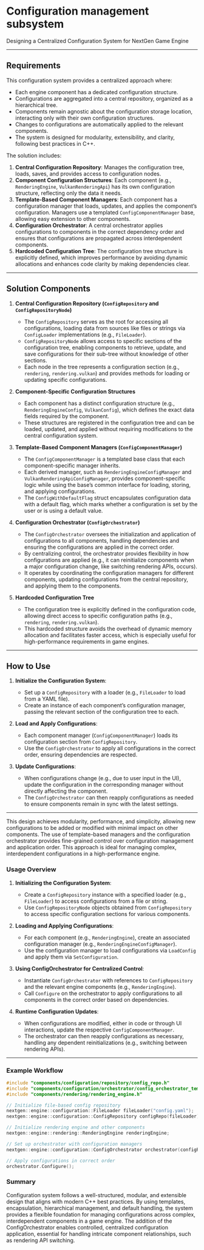 # Configuration management subsystem

Designing a Centralized Configuration System for NextGen Game Engine

---

## Requirements

This configuration system provides a centralized approach where:

- Each engine component has a dedicated configuration structure.
- Configurations are aggregated into a central repository, organized as a hierarchical tree.
- Components remain agnostic about the configuration storage location, interacting only with their own configuration structures.
- Changes to configurations are automatically applied to the relevant components.
- The system is designed for modularity, extensibility, and clarity, following best practices in C++.

The solution includes:

1. **Central Configuration Repository**: Manages the configuration tree, loads, saves, and provides access to configuration nodes.
2. **Component Configuration Structures**: Each component (e.g., `RenderingEngine`, `VulkanRenderingApi`) has its own configuration structure, reflecting only the data it needs.
3. **Template-Based Component Managers**: Each component has a configuration manager that loads, updates, and applies the component’s configuration. Managers use a templated `ConfigComponentManager` base, allowing easy extension to other components.
4. **Configuration Orchestrator**: A central orchestrator applies configurations to components in the correct dependency order and ensures that configurations are propagated across interdependent components.
5. **Hardcoded Configuration Tree**: The configuration tree structure is explicitly defined, which improves performance by avoiding dynamic allocations and enhances code clarity by making dependencies clear.

---

## Solution Components

1. **Central Configuration Repository (`ConfigRepository` and `ConfigRepositoryNode`)**

   - The `ConfigRepository` serves as the root for accessing all configurations, loading data from sources like files or strings via `ConfigLoader` implementations (e.g., `FileLoader`).
   - `ConfigRepositoryNode` allows access to specific sections of the configuration tree, enabling components to retrieve, update, and save configurations for their sub-tree without knowledge of other sections.
   - Each node in the tree represents a configuration section (e.g., `rendering`, `rendering.vulkan`) and provides methods for loading or updating specific configurations.

2. **Component-Specific Configuration Structures**

   - Each component has a distinct configuration structure (e.g., `RenderingEngineConfig`, `VulkanConfig`), which defines the exact data fields required by the component.
   - These structures are registered in the configuration tree and can be loaded, updated, and applied without requiring modifications to the central configuration system.

3. **Template-Based Component Managers (`ConfigComponentManager`)**

   - The `ConfigComponentManager` is a templated base class that each component-specific manager inherits.
   - Each derived manager, such as `RenderingEngineConfigManager` and `VulkanRenderingApiConfigManager`, provides component-specific logic while using the base’s common interface for loading, storing, and applying configurations.
   - The `ConfigWithDefaultFlag` struct encapsulates configuration data with a default flag, which marks whether a configuration is set by the user or is using a default value.

4. **Configuration Orchestrator (`ConfigOrchestrator`)**

   - The `ConfigOrchestrator` oversees the initialization and application of configurations to all components, handling dependencies and ensuring the configurations are applied in the correct order.
   - By centralizing control, the orchestrator provides flexibility in how configurations are applied (e.g., it can reinitialize components when a major configuration change, like switching rendering APIs, occurs).
   - It operates by coordinating the configuration managers for different components, updating configurations from the central repository, and applying them to the components.

5. **Hardcoded Configuration Tree**
   - The configuration tree is explicitly defined in the configuration code, allowing direct access to specific configuration paths (e.g., `rendering`, `rendering.vulkan`).
   - This hardcoded structure avoids the overhead of dynamic memory allocation and facilitates faster access, which is especially useful for high-performance requirements in game engines.

---

## How to Use

1. **Initialize the Configuration System**:

   - Set up a `ConfigRepository` with a loader (e.g., `FileLoader` to load from a YAML file).
   - Create an instance of each component’s configuration manager, passing the relevant section of the configuration tree to each.

2. **Load and Apply Configurations**:

   - Each component manager (`ConfigComponentManager`) loads its configuration section from `ConfigRepository`.
   - Use the `ConfigOrchestrator` to apply all configurations in the correct order, ensuring dependencies are respected.

3. **Update Configurations**:
   - When configurations change (e.g., due to user input in the UI), update the configuration in the corresponding manager without directly affecting the component.
   - The `ConfigOrchestrator` can then reapply configurations as needed to ensure components remain in sync with the latest settings.

---

This design achieves modularity, performance, and simplicity, allowing new configurations to be added or modified with minimal impact on other components. The use of template-based managers and the configuration orchestrator provides fine-grained control over configuration management and application order. This approach is ideal for managing complex, interdependent configurations in a high-performance engine.

### Usage Overview

1. **Initializing the Configuration System**:

   - Create a `ConfigRepository` instance with a specified loader (e.g., `FileLoader`) to access configurations from a file or string.
   - Use `ConfigRepositoryNode` objects obtained from `ConfigRepository` to access specific configuration sections for various components.

2. **Loading and Applying Configurations**:

   - For each component (e.g., `RenderingEngine`), create an associated configuration manager (e.g., `RenderingEngineConfigManager`).
   - Use the configuration manager to load configurations via `LoadConfig` and apply them via `SetConfiguration`.

3. **Using ConfigOrchestrator for Centralized Control**:

   - Instantiate `ConfigOrchestrator` with references to `ConfigRepository` and the relevant engine components (e.g., `RenderingEngine`).
   - Call `Configure` on the orchestrator to apply configurations to all components in the correct order based on dependencies.

4. **Runtime Configuration Updates**:
   - When configurations are modified, either in code or through UI interactions, update the respective `ConfigComponentManager`.
   - The orchestrator can then reapply configurations as necessary, handling any dependent reinitializations (e.g., switching between rendering APIs).

---

### Example Workflow

```cpp
#include "components/configuration/repository/config_repo.h"
#include "components/configuration/orchestrator/config_orchestrator_template.h"
#include "components/rendering/rendering_engine.h"

// Initialize file-based config repository
nextgen::engine::configuration::FileLoader fileLoader("config.yaml");
nextgen::engine::configuration::ConfigRepository configRepo(fileLoader);

// Initialize rendering engine and other components
nextgen::engine::rendering::RenderingEngine renderingEngine;

// Set up orchestrator with configuration managers
nextgen::engine::configuration::ConfigOrchestrator orchestrator(configRepo, renderingEngine);

// Apply configurations in correct order
orchestrator.Configure();
```

### Summary

Configuration system follows a well-structured, modular, and extensible design that aligns with modern C++ best practices. By using templates, encapsulation, hierarchical management, and default handling, the system provides a flexible foundation for managing configurations across complex, interdependent components in a game engine. The addition of the ConfigOrchestrator enables controlled, centralized configuration application, essential for handling intricate component relationships, such as rendering API switching.
